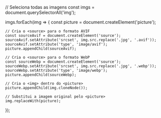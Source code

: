 // Seleciona todas as imagens
const imgs = document.querySelectorAll('img');

imgs.forEach(img => {
    const picture = document.createElement('picture');
    
    // Cria o <source> para o formato AVIF
    const sourceAvif = document.createElement('source');
    sourceAvif.setAttribute('srcset', img.src.replace('.jpg', '.avif'));
    sourceAvif.setAttribute('type', 'image/avif');
    picture.appendChild(sourceAvif);
    
    // Cria o <source> para o formato WebP
    const sourceWebp = document.createElement('source');
    sourceWebp.setAttribute('srcset', img.src.replace('.jpg', '.webp'));
    sourceWebp.setAttribute('type', 'image/webp');
    picture.appendChild(sourceWebp);
    
    // Cria o <img> dentro do <picture>
    picture.appendChild(img.cloneNode());

    // Substitui a imagem original pelo <picture>
    img.replaceWith(picture);
});
